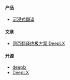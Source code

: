 #### 产品
- [沉浸式翻译](https://app.immersivetranslate.com/)

#### 文章
- [网页翻译终极方案:DeepLX](https://blog.csdn.net/u010066597/article/details/138554411)

#### 开源
- [deeplx](https://github.com/un-ts/deeplx)
- [DeepLX](https://github.com/OwO-Network/DeepLX)
